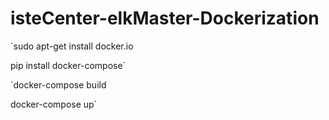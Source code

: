 # isteCenter-elkMaster-Dockerization
  
  `sudo apt-get install docker.io 

  pip install docker-compose`
  
  `docker-compose build

  docker-compose up`
